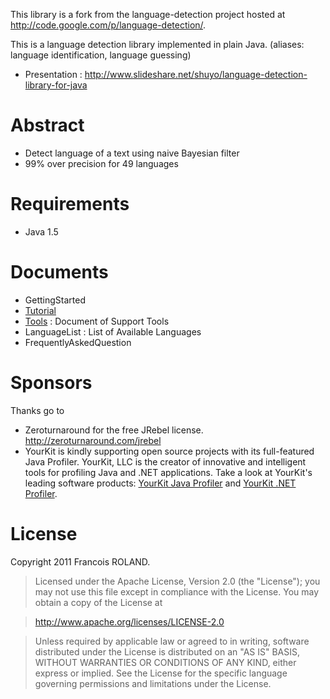 This library is a fork from the language-detection project hosted at http://code.google.com/p/language-detection/.

This is a language detection library implemented in plain Java. (aliases: language identification, language guessing)

  * Presentation : http://www.slideshare.net/shuyo/language-detection-library-for-java

# Abstract #
  * Detect language of a text using naive Bayesian filter
  * 99% over precision for 49 languages

# Requirements #
  * Java 1.5

# Documents #
  * GettingStarted
  * [Tutorial](Tutorial.md)
  * [Tools](Tools.md) : Document of Support Tools
  * LanguageList : List of Available Languages
  * FrequentlyAskedQuestion

# Sponsors #
Thanks go to
  * Zeroturnaround for the free JRebel license. http://zeroturnaround.com/jrebel
  * YourKit is kindly supporting open source projects with its full-featured Java Profiler. YourKit, LLC is the creator of innovative and intelligent tools for profiling Java and .NET applications. Take a look at YourKit's leading software products: [YourKit Java Profiler](http://www.yourkit.com/java/profiler/index.jsp) and [YourKit .NET Profiler](http://www.yourkit.com/.net/profiler/index.jsp).

# License #

Copyright 2011 Francois ROLAND.

> Licensed under the Apache License, Version 2.0 (the "License");
> you may not use this file except in compliance with the License.
> You may obtain a copy of the License at

> http://www.apache.org/licenses/LICENSE-2.0

> Unless required by applicable law or agreed to in writing, software
> distributed under the License is distributed on an "AS IS" BASIS,
> WITHOUT WARRANTIES OR CONDITIONS OF ANY KIND, either express or implied.
> See the License for the specific language governing permissions and
> limitations under the License.
